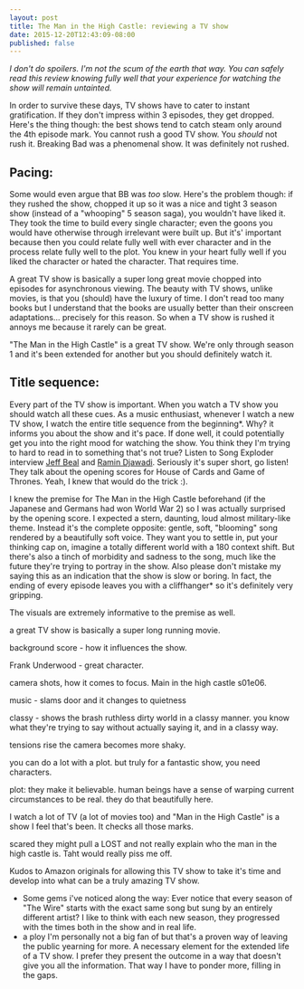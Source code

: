 ```yaml
---
layout: post
title: The Man in the High Castle: reviewing a TV show
date: 2015-12-20T12:43:09-08:00
published: false
---
```


*I don't do spoilers. I'm not the scum of the earth that way. You can safely read this review knowing fully well that your experience for watching the show will remain untainted.*

In order to survive these days, TV shows have to cater to instant gratification. If they don't impress within 3 episodes, they get dropped. Here's the thing though: the best shows tend to catch steam only around the 4th episode mark. You cannot rush a good TV show. You *should* not rush it. Breaking Bad was a phenomenal show. It was definitely not rushed.

## Pacing:

Some would even argue that BB was *too* slow. Here's the problem though: if they rushed the show, chopped it up so it was a nice and tight 3 season show (instead of a "whooping" 5 season saga), you wouldn't have liked it. They took the time to build every single character; even the goons you would have otherwise through irrelevant were built up. But it's' important because then you could relate fully well with ever character and in the process relate fully well to the plot. You knew in your heart fully well if you liked the character or hated the character. That requires time.

A great TV show is basically a super long great movie chopped into episodes for asynchronous viewing. The beauty with TV shows, unlike movies, is that you (should) have the luxury of time. I don't read too many books but I understand that the books are usually better than their onscreen adaptations... precisely for this reason. So when a TV show is rushed it annoys me because it rarely can be great.

"The Man in the High Castle" is a great TV show. We're only through season 1 and it's been extended for another but you should definitely watch it.

## Title sequence:

Every part of the TV show is important. When you watch a TV show you should watch all these cues. As a music enthusiast, whenever I watch a new TV show, I watch the entire title sequence from the beginning*. Why? it informs you about the show and it's pace. If done well, it could potentially get you into the right mood for watching the show. You think they I'm trying to hard to read in to something that's not true? Listen to Song Exploder interview [Jeff Beal](http://songexploder.net/jeff-beal) and [Ramin Djawadi](http://songexploder.net/ramin-djawadi). Seriously it's super short, go listen! They talk about the opening scores for House of Cards and Game of Thrones. Yeah, I knew that would do the trick :).

I knew the premise for The Man in the High Castle beforehand (if the Japanese and Germans had won World War 2) so I was actually surprised by the opening score. I expected a stern, daunting, loud almost military-like theme. Instead it's the complete opposite: gentle, soft, "blooming" song rendered by a beautifully soft voice. They want you to settle in, put your thinking cap on, imagine a totally different world with a 180 context shift. But there's also a tinch of morbidity and sadness to the song, much like the future they're trying to portray in the show. Also please don't mistake my saying this as an indication that the show is slow or boring. In fact, the ending of every episode leaves you with a cliffhanger* so it's definitely very gripping.

The visuals are extremely informative to the premise as well.



a great TV show is basically a super long running movie.

background score - how it influences the show.



Frank Underwood - great character.

camera shots, how it comes to focus. Main in the high castle s01e06.

music - slams door and it changes to quietness

classy - shows the brash ruthless dirty world in a classy manner. you know what they're trying to say without actually saying it, and in a classy way.

tensions rise the camera becomes more shaky.

you can do a lot with a plot. but truly for a fantastic show, you need characters.


plot: they make it believable. human beings have a sense of warping current circumstances to be real. they do that beautifully here.


I watch a lot of TV (a lot of movies too) and "Man in the High Castle" is a show I feel that's been. It checks all those marks.


scared they might pull a LOST and not really explain who the man in the high castle is. Taht would really piss me off.

Kudos to Amazon originals for allowing this TV show to take it's time and develop into what can be a truly amazing TV show.



* Some gems i've noticed along the way: Ever notice that every season of "The Wire" starts with the exact same song but sung by an entirely different artist? I like to think with each new season, they progressed with the times both in the show and in real life.
* a ploy I'm personally not a big fan of but that's a proven way of leaving the public yearning for more. A necessary element for the extended life of a TV show. I prefer they present the outcome in a way that doesn't give you all the information. That way I have to ponder more, filling in the gaps.
